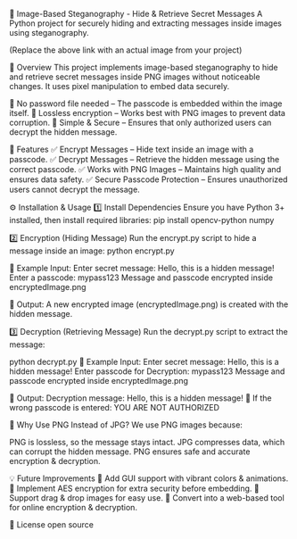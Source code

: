 🔐 Image-Based Steganography - Hide & Retrieve Secret Messages
A Python project for securely hiding and extracting messages inside images using steganography.

(Replace the above link with an actual image from your project)

📌 Overview
This project implements image-based steganography to hide and retrieve secret messages inside PNG images without noticeable changes. It uses pixel manipulation to embed data securely.

🔹 No password file needed – The passcode is embedded within the image itself.
🔹 Lossless encryption – Works best with PNG images to prevent data corruption.
🔹 Simple & Secure – Ensures that only authorized users can decrypt the hidden message.

🚀 Features
✅ Encrypt Messages – Hide text inside an image with a passcode.
✅ Decrypt Messages – Retrieve the hidden message using the correct passcode.
✅ Works with PNG Images – Maintains high quality and ensures data safety.
✅ Secure Passcode Protection – Ensures unauthorized users cannot decrypt the message.

⚙️ Installation & Usage
1️⃣ Install Dependencies
Ensure you have Python 3+ installed, then install required libraries:
pip install opencv-python numpy

2️⃣ Encryption (Hiding Message)
Run the encrypt.py script to hide a message inside an image:
python encrypt.py

🔹 Example Input:
Enter secret message: Hello, this is a hidden message!
Enter a passcode: mypass123
Message and passcode encrypted inside encryptedImage.png

🔹 Output:
A new encrypted image (encryptedImage.png) is created with the hidden message.

3️⃣ Decryption (Retrieving Message)
Run the decrypt.py script to extract the message:

python decrypt.py
🔹 Example Input:
Enter secret message: Hello, this is a hidden message!
Enter passcode for Decryption: mypass123
Message and passcode encrypted inside encryptedImage.png

🔹 Output:
Decryption message: Hello, this is a hidden message!
🔹 If the wrong passcode is entered:
YOU ARE NOT AUTHORIZED

📌 Why Use PNG Instead of JPG?
We use PNG images because:

PNG is lossless, so the message stays intact.
JPG compresses data, which can corrupt the hidden message.
PNG ensures safe and accurate encryption & decryption.

💡 Future Improvements
🔹 Add GUI support with vibrant colors & animations.
🔹 Implement AES encryption for extra security before embedding.
🔹 Support drag & drop images for easy use.
🔹 Convert into a web-based tool for online encryption & decryption.

📜 License
open source



